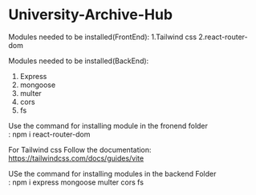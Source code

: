 # University-Archive-Hub

Modules needed to be installed(FrontEnd):
1.Tailwind css
2.react-router-dom

Modules needed to be installed(BackEnd):
1. Express
2. mongoose
3. multer
4. cors
5. fs


Use the command for installing module in the fronend folder
<br />
 : npm i react-router-dom

  For Tailwind css Follow the documentation:
  https://tailwindcss.com/docs/guides/vite

USe the command for installing modules in the backend Folder
<br />
 : npm i express mongoose multer cors fs
